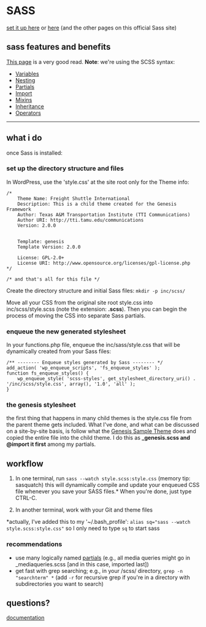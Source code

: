# SASS

[set it up here](http://www.hongkiat.com/blog/getting-started-saas/)  or [here](http://sass-lang.com/install) (and the other pages on this official Sass site)

## sass features and benefits

[This page](http://sass-lang.com/guide) is a very good read. **Note**: we're using the SCSS syntax:

- [Variables](http://sass-lang.com/guide#topic-2)
- [Nesting](http://sass-lang.com/guide#topic-3)
- [Partials](http://sass-lang.com/guide#topic-4)
- [Import](http://sass-lang.com/guide#topic-5)
- [Mixins](http://sass-lang.com/guide#topic-6)
- [Inheritance](http://sass-lang.com/guide#topic-7)
- [Operators](http://sass-lang.com/guide#topic-8)

---

## what i do

once Sass is installed:  

###  set up the directory structure and files 

In WordPress, use the 'style.css' at the site root only for the Theme info: 

	/*
		Theme Name: Freight Shuttle International
		Description: This is a child theme created for the Genesis Framework
		Author: Texas A&M Transportation Institute (TTI Communications)
		Author URI: http://tti.tamu.edu/communications
		Version: 2.0.0
	 
	 
		Template: genesis
		Template Version: 2.0.0
	 
		License: GPL-2.0+
		License URI: http://www.opensource.org/licenses/gpl-license.php
	*/
	
	/* and that's all for this file */
	
Create the directory structure and initial Sass files: `mkdir -p inc/scss/`  

Move all your CSS from the original site root style.css into inc/scss/style.scss (note the extension: **.scss**). Then you can begin the process of moving the CSS into separate Sass partials.  

### enqueue the new generated stylesheet

In your functions.php file, enqueue the inc/sass/style.css that will be dynamically created from your Sass files:

	/** -------- Enqueue styles generated by Sass -------- */
	add_action( 'wp_enqueue_scripts', 'fs_enqueue_styles' );
	function fs_enqueue_styles() {
	    wp_enqueue_style( 'scss-styles', get_stylesheet_directory_uri() . '/inc/scss/style.css', array(), '1.0', 'all' );
	}
	
### the genesis stylesheet

the first thing that happens in many child themes is the style.css file from the parent theme gets included. What I've done, and what can be discussed on a site-by-site basis, is follow what the [Genesis Sample Theme](http://my.studiopress.com/downloads/) does and copied the entire file into the child theme. I do this as **_genesis.scss and @import it first** among my partials. 
	
	
## workflow

1. In one terminal, run `sass --watch style.scss:style.css` (memory tip: sasquatch) this will dynamically compile and update your enqueued CSS file whenever you save your SASS files.* When you're done, just type CTRL-C.

2. In another terminal, work with your Git and theme files
 

*actually, I've added this to my '~/.bash_profile': `alias sq="sass --watch style.scss:style.css"` so I only need to type `sq` to start sass


### recommendations

- use many logically named [partials](http://sass-lang.com/guide#topic-4) (e.g., all media queries might go in _mediaqueries.scss [and in this case, imported last])
- get fast with grep searching; e.g., in your /scss/ directory, `grep -n "searchterm" *` (add `-r` for recursive grep if you're in a directory with subdirectories you want to search)

## questions?

[documentation](http://sass-lang.com/documentation/file.SASS_REFERENCE.html)